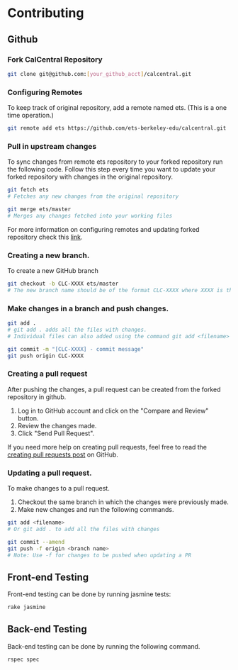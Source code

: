 # Contributing

## Github

### Fork CalCentral Repository

```bash
git clone git@github.com:[your_github_acct]/calcentral.git
```


### Configuring Remotes
To keep track of original repository, add a remote named ets. (This is a one time operation.)

```bash
git remote add ets https://github.com/ets-berkeley-edu/calcentral.git
```


### Pull in upstream changes
To sync changes from remote ets repository to your forked repository run the following code.
Follow this step every time you want to update your forked repository with changes in the original repository.

```bash
git fetch ets
# Fetches any new changes from the original repository

git merge ets/master
# Merges any changes fetched into your working files
```

For more information on configuring remotes and updating forked repository check this [link](https://help.github.com/articles/fork-a-repo#pull-in-upstream-changes).


### Creating a new branch.
To create a new GitHub branch

```bash
git checkout -b CLC-XXXX ets/master
# The new branch name should be of the format CLC-XXXX where XXXX is the Jira Issue ID.
```


### Make changes in a branch and push changes.

```bash
git add .
# git add . adds all the files with changes.
# Individual files can also added using the command git add <filename>

git commit -m "[CLC-XXXX] - commit message"
git push origin CLC-XXXX
```

### Creating a pull request
After pushing the changes, a pull request can be created from the forked repository in github.

1. Log in to GitHub account and click on the "Compare and Review" button.
2. Review the changes made.
3. Click "Send Pull Request".

If you need more help on creating pull requests, feel free to read the [creating pull requests post]((https://help.github.com/articles/creating-a-pull-request)) on GitHub.


### Updating a pull request.
To make changes to a pull request.

1. Checkout the same branch in which the changes were previously made.
2. Make new changes and run the following commands.

```bash
git add <filename>
# Or git add . to add all the files with changes

git commit --amend
git push -f origin <branch name>
# Note: Use -f for changes to be pushed when updating a PR
```


## Front-end Testing
Front-end testing can be done by running jasmine tests:

```bash
rake jasmine
```


## Back-end Testing
Back-end testing can be done by running the following command.

```bash
rspec spec
```
